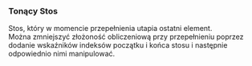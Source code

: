 ### Tonący Stos
Stos, który w momencie przepełnienia utapia ostatni element.  
Można zmniejszyć złożoność obliczeniową przy przepełnieniu poprzez dodanie wskaźników indeksów początku i końca stosu i następnie odpowiednio nimi manipulować.
